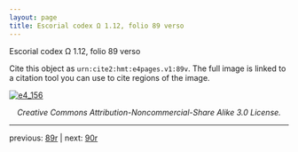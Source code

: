 ```yaml
---
layout: page
title: Escorial codex Ω 1.12, folio 89 verso
---
```


Escorial codex Ω 1.12, folio 89 verso

Cite this object as `urn:cite2:hmt:e4pages.v1:89v`.  The full image is linked to a citation tool you can use to cite regions of the image.

[![e4_156](http://www.homermultitext.org/iipsrv?IIIF=/project/homer/pyramidal/deepzoom/hmt/e4img/2017a/e4_156.tif/full/800,/0/default.jpg)](http://www.homermultitext.org/ict2/?urn=urn:cite2:hmt:e4img.2017a:e4_156) 

<p style="text-align: center; font-style: italic;">Creative Commons Attribution-Noncommercial-Share Alike 3.0 License.</p>

---

previous: [89r](../89r/) | next: [90r](../90r/)